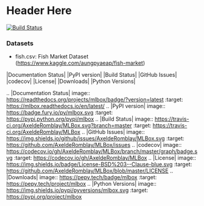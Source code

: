 # Header Here
[![Build Status](https://app.travis-ci.com/pyassume/pyassume.svg?token=92hwNc18YjzQaMjtm2v7&branch=main)](https://app.travis-ci.com/pyassume/pyassume)


### Datasets
- fish.csv: Fish Market Dataset (https://www.kaggle.com/aungpyaeap/fish-market)

|Documentation Status| |PyPI version| |Build Status| |GitHub Issues| |codecov| |License| |Downloads| |Python Versions|

.. |Documentation Status| image:: https://readthedocs.org/projects/mlbox/badge/?version=latest
   :target: https://mlbox.readthedocs.io/en/latest/
.. |PyPI version| image:: https://badge.fury.io/py/mlbox.svg
   :target: https://pypi.python.org/pypi/mlbox
.. |Build Status| image:: https://travis-ci.org/AxeldeRomblay/MLBox.svg?branch=master
   :target: https://travis-ci.org/AxeldeRomblay/MLBox
.. |GitHub Issues| image:: https://img.shields.io/github/issues/AxeldeRomblay/MLBox.svg
   :target: https://github.com/AxeldeRomblay/MLBox/issues
.. |codecov| image:: https://codecov.io/gh/AxeldeRomblay/MLBox/branch/master/graph/badge.svg
   :target: https://codecov.io/gh/AxeldeRomblay/MLBox
.. |License| image:: https://img.shields.io/badge/License-BSD%203--Clause-blue.svg
   :target: https://github.com/AxeldeRomblay/MLBox/blob/master/LICENSE
.. |Downloads| image:: https://pepy.tech/badge/mlbox
   :target: https://pepy.tech/project/mlbox
.. |Python Versions| image:: https://img.shields.io/pypi/pyversions/mlbox.svg
   :target: https://pypi.org/project/mlbox
